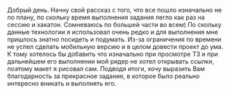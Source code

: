 Добрый день.
Начну свой рассказ с того, что все пошло изначально не по плану, по скольку время выполнения задания легло как раз на сессию и хакатон.
Сомневаюсь по большей части во всем) По скольку данные технологии я использовал очень редко и для выполнения мне пришлось знатно посидеть и подумать.
Из-за ограничения по времени не успел сделать мобильную версию и в целом довести проект до ума.
К тому хотелось бы добавить что изначально при просмотре ТЗ и при дальнейшем его выполнении мой ридер не хотел открывать ссылки, поэтому макет я рисовал сам.
Подводя итоги, хочу выразить Вам благодарность за прекрасное задание, в которое было реально интересно вникать и выполнять его.